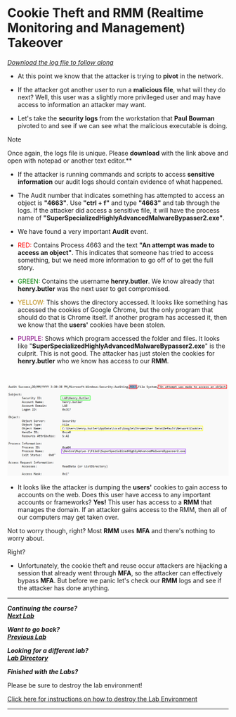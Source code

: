 # Cookie Theft and RMM (Realtime Monitoring and Management) Takeover

[*Download the log file to follow along*](./logs/cookie_theft.csv)

- At this point we know that the attacker is trying to **pivot** in the network.

- If the attacker got another user to run a **malicious file**, what will they do next? Well, this user was a slightly more privileged user and may have access to information an attacker may want.

- Let's take the **security logs** from the workstation that **Paul Bowman** pivoted to and see if we can see what the malicious executable is doing. 

>[!NOTE] 
>Once again, the logs file is unique. Please **download** with the link above and open with notepad or another text editor.**

- If the attacker is running commands and scripts to access **sensitive information** our audit logs should contain evidence of what happened.

- The Audit number that indicates something has attempted to access an object is **"4663"**. Use **"ctrl + f"** and type **"4663"** and tab through the logs. If the attacker did access a sensitive file, it will have the process name of **"SuperSpecializedHighlyAdvancedMalwareBypasser2.exe"**.

- We have found a very important **Audit** event.

* <span style="color:red">RED: </span> Contains Process 4663 and the text **"An attempt was made to access an object"**.  This indicates that someone has tried to access something, but we need more information to go off of to get the full story.

* <span style="color:green">GREEN: </span> Contains the username **henry.butler**.  We know already that **henry.butler** was the next user to get compromised.

* <span style="color:#B8860B">YELLOW: </span>This shows the directory accessed. It looks like something has accessed the cookies of Google Chrome, but the only program that should do that is Chrome itself. If another program has accessed it, then we know that the **users'** cookies have been stolen.

* <span style="color:purple">PURPLE: </span>Shows which program accessed the folder and files. It looks like "**SuperSpecializedHighlyAdvancedMalwareBypasser2.exe**" is the culprit. This is not good.  The attacker has just stolen the cookies for **henry.butler** who we know has access to our **RMM**.

<br>

![cookie being stolen](./images/pivot.PNG)

- It looks like the attacker is dumping the **users'** cookies to gain access to accounts on the web. Does this user have access to any important accounts or frameworks? **Yes!**  This user has access to a **RMM** that manages the domain. If an attacker gains access to the RMM, then all of our computers may get taken over.

Not to worry though, right? Most **RMM** uses **MFA** and there's nothing to worry about.

Right?

- Unfortunately, the cookie theft and reuse occur attackers are hijacking a session that already went through **MFA**, so the attacker can effectively bypass **MFA**. But before we panic let's check our **RMM** logs and see if the attacker has done anything.



***                                                                 
<b><i>Continuing the course? </br>[Next Lab](/IntroClassFiles/Tools/IntroClass/AZURE-MSP-WRITEUP-main/rmm_takeover.md)</i></b>

<b><i>Want to go back? </br>[Previous Lab](/IntroClassFiles/Tools/IntroClass/AZURE-MSP-WRITEUP-main/ws_3_security_logs.md)</i></b>

<b><i>Looking for a different lab? </br>[Lab Directory](/IntroClassFiles/navigation.md)</i></b>

***Finished with the Labs?***

Please be sure to destroy the lab environment!

[Click here for instructions on how to destroy the Lab Environment](/IntroClassFiles/Tools/IntroClass/LabDestruction/labdestruction.md)

---

